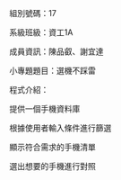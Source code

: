 組別號碼：17


系級班級：資工1A


成員資訊：陳品叡、謝宜達


小專題題目：選機不踩雷


程式介紹：

提供一個手機資料庫

根據使用者輸入條件進行篩選

顯示符合需求的手機清單

選出想要的手機進行對照


